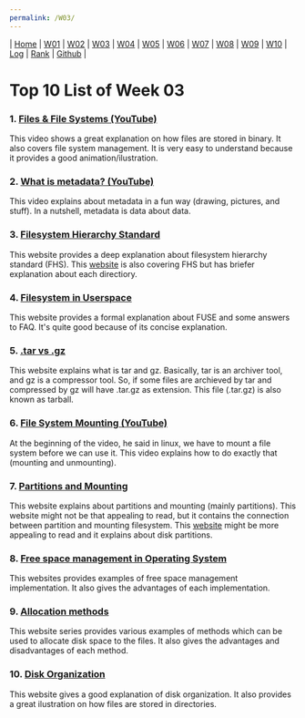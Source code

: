 ```yaml
---
permalink: /W03/
---
```

| [Home](https://saepasomba.github.io/os211) | [W01](https://saepasomba.github.io/os211/W01) | [W02](https://saepasomba.github.io/os211/W02) | [W03](https://saepasomba.github.io/os211/W03) | [W04](https://saepasomba.github.io/os211/W04) | [W05](https://saepasomba.github.io/os211/W05) | [W06](https://saepasomba.github.io/os211/W06) | [W07](https://saepasomba.github.io/os211/W07) | [W08](https://saepasomba.github.io/os211/W08) | [W09](https://saepasomba.github.io/os211/W09) | [W10](https://saepasomba.github.io/os211/W10) | [Log](https://saepasomba.github.io/os211/TXT/mylog.txt) | [Rank](https://saepasomba.github.io/os211/TXT/myrank.txt) | [Github](https://github.com/saepasomba/os211/) |

# Top 10 List of Week 03

### 1. [Files & File Systems (YouTube)](https://www.youtube.com/watch?v=KN8YgJnShPM&t=7s)
This video shows a great explanation on how files are stored in binary. It also covers file system management. It is very easy to understand because it provides a good animation/ilustration.

### 2. [What is metadata? (YouTube)](https://www.youtube.com/watch?v=L0vOg18ncWE)
This video explains about metadata in a fun way (drawing, pictures, and stuff). In a nutshell, metadata is data about data.

### 3. [Filesystem Hierarchy Standard](https://www.linuxjournal.com/content/filesystem-hierarchy-standard)
This website provides a deep explanation about filesystem hierarchy standard (FHS). This [website](http://www.javanetmedia.com/2015/05/file-system-hierarchy-standard-fhs-linux.html) is also covering FHS but has briefer explanation about each directiory.

### 4. [Filesystem in Userspace](https://www.kernel.org/doc/html/latest/filesystems/fuse.html)
This website provides a formal explanation about FUSE and some answers to FAQ. It's quite good because of its concise explanation.

### 5. [.tar vs .gz](https://jagongoding.com/linux/perbedaan-antara-tar-dan-gz/)
This website explains what is tar and gz. Basically, tar is an archiver tool, and gz is a compressor tool. So, if some files are archieved by tar and compressed by gz will have .tar.gz as extension. This file (.tar.gz) is also known as tarball.

### 6. [File System Mounting (YouTube)](https://www.youtube.com/watch?v=A8ITr5ZpzvA)
At the beginning of the video, he said in linux, we have to mount a file system before we can use it. This video explains how to do exactly that (mounting and unmounting).

### 7. [Partitions and Mounting](https://educatech.in/partitions-and-mounting/)
This website explains about partitions and mounting (mainly partitions). This website might not be that appealing to read, but it contains the connection between partition and mounting filesystem. This [website](https://www.howtogeek.com/184659/beginner-geek-hard-disk-partitions-explained/) might be more appealing to read and it explains about disk partitions.

### 8. [Free space management in Operating System](https://www.geeksforgeeks.org/free-space-management-in-operating-system/)
This websites provides examples of free space management implementation. It also gives the advantages of each implementation.

### 9. [Allocation methods](https://www.javatpoint.com/os-allocation-methods)
This website series provides various examples of methods which can be used to allocate disk space to the files. It also gives the advantages and disadvantages of each method.

### 10. [Disk Organization](https://docs.freebsd.org/en_US.ISO8859-1/books/handbook/disk-organization.html)
This website gives a good explanation of disk organization. It also provides a great ilustration on how files are stored in directories.

